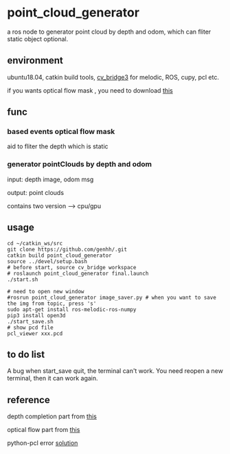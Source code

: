 # point_cloud_generator
a ros node to generator point cloud by depth and odom, which can fliter static object optional.

## environment
ubuntu18.04, catkin build tools, [cv_bridge3](https://github.com/ros-perception/vision_opencv) for melodic, ROS, cupy, pcl etc.

if you wants optical flow mask , you need to download [this](https://github.com/heudiasyc/rt_of_low_high_res_event_cameras.git)

## func

### based events optical flow mask
aid to fliter the depth which is static

### generator pointClouds by depth and odom
input: depth image, odom msg

output: point clouds

contains two version --> cpu/gpu

## usage

```
cd ~/catkin_ws/src
git clone https://github.com/genhh/.git
catkin build point_cloud_generator
source ../devel/setup.bash
# before start, source cv_bridge workspace
# roslaunch point_cloud_generator final.launch 
./start.sh

# need to open new window
#rosrun point_cloud_generator image_saver.py # when you want to save the img from topic, press 's'
sudo apt-get install ros-melodic-ros-numpy
pip3 install open3d
./start_save.sh
# show pcd file
pcl_viewer xxx.pcd
```

## to do list
A bug when start_save quit, the terminal can't work. You need reopen a new terminal, then it can work again.

## reference
depth completion part from [this](https://github.com/kujason/ip_basic.git)

optical flow part from [this](https://github.com/heudiasyc/rt_of_low_high_res_event_cameras.git)

python-pcl error [solution](https://askubuntu.com/questions/1160219/how-to-make-pcl-library-and-python-pcl-run-on-ubuntu-18-04-2)


